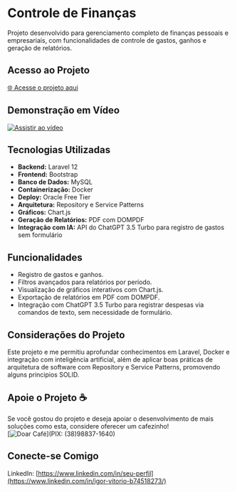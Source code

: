 # Controle de Finanças

Projeto desenvolvido para gerenciamento completo de finanças pessoais e empresariais, com funcionalidades de controle de gastos, ganhos e geração de relatórios. 

## Acesso ao Projeto

[🌐 Acesse o projeto aqui](http://137.131.205.146:8989/login)

## Demonstração em Vídeo

[![Assistir ao vídeo](https://img.shields.io/badge/YouTube-▶-FF0000?style=for-the-badge&logo=youtube&logoColor=white)](https://youtu.be/OllY0CF7jZU)

## Tecnologias Utilizadas

- **Backend:** Laravel 12
- **Frontend:** Bootstrap
- **Banco de Dados:** MySQL  
- **Containerização:** Docker  
- **Deploy:** Oracle Free Tier  
- **Arquitetura:** Repository e Service Patterns  
- **Gráficos:** Chart.js  
- **Geração de Relatórios:** PDF com DOMPDF  
- **Integração com IA:** API do ChatGPT 3.5 Turbo para registro de gastos sem formulário  

## Funcionalidades

- Registro de gastos e ganhos.  
- Filtros avançados para relatórios por período.  
- Visualização de gráficos interativos com Chart.js.  
- Exportação de relatórios em PDF com DOMPDF.  
- Integração com ChatGPT 3.5 Turbo para registrar despesas via comandos de texto, sem necessidade de formulário.  

## Considerações do Projeto

Este projeto e me permitiu aprofundar conhecimentos em Laravel, Docker e integração com inteligência artificial, além de aplicar boas práticas de arquitetura de software com Repository e Service Patterns, promovendo alguns principios SOLID.  

## Apoie o Projeto ☕

Se você gostou do projeto e deseja apoiar o desenvolvimento de mais soluções como esta, considere oferecer um cafezinho!  
[![Doar Café](https://img.shields.io/badge/Doar-Cafezinho-FF813F?style=flat-square)](PIX: (38)98837-1640)  

## Conecte-se Comigo

LinkedIn: [https://www.linkedin.com/in/seu-perfil](https://www.linkedin.com/in/igor-vitorio-b74518273/)
